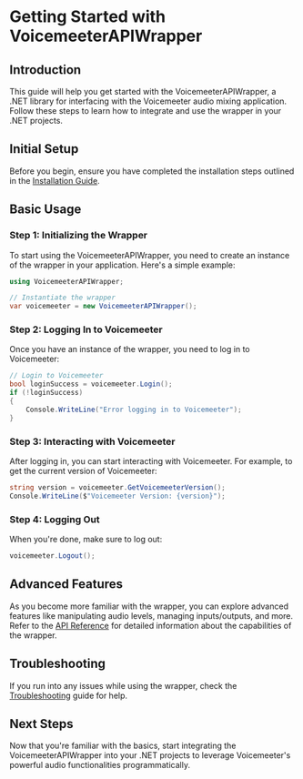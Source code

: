 ﻿
# Getting Started with VoicemeeterAPIWrapper

## Introduction

This guide will help you get started with the VoicemeeterAPIWrapper, a .NET library for interfacing with the Voicemeeter audio mixing application. Follow these steps to learn how to integrate and use the wrapper in your .NET projects.

## Initial Setup

Before you begin, ensure you have completed the installation steps outlined in the [Installation Guide](User_Manual/INSTALLATION.md).

## Basic Usage

### Step 1: Initializing the Wrapper

To start using the VoicemeeterAPIWrapper, you need to create an instance of the wrapper in your application. Here's a simple example:

```csharp
using VoicemeeterAPIWrapper;

// Instantiate the wrapper
var voicemeeter = new VoicemeeterAPIWrapper();
```

### Step 2: Logging In to Voicemeeter

Once you have an instance of the wrapper, you need to log in to Voicemeeter:

```csharp
// Login to Voicemeeter
bool loginSuccess = voicemeeter.Login();
if (!loginSuccess)
{
    Console.WriteLine("Error logging in to Voicemeeter");
}
```

### Step 3: Interacting with Voicemeeter

After logging in, you can start interacting with Voicemeeter. For example, to get the current version of Voicemeeter:

```csharp
string version = voicemeeter.GetVoicemeeterVersion();
Console.WriteLine($"Voicemeeter Version: {version}");
```

### Step 4: Logging Out

When you're done, make sure to log out:

```csharp
voicemeeter.Logout();
```

## Advanced Features

As you become more familiar with the wrapper, you can explore advanced features like manipulating audio levels, managing inputs/outputs, and more. Refer to the [API Reference](User_Manual/API_REFERENCE.md) for detailed information about the capabilities of the wrapper.

## Troubleshooting

If you run into any issues while using the wrapper, check the [Troubleshooting](User_Manual/TROUBLESHOOTING.md) guide for help.

## Next Steps

Now that you're familiar with the basics, start integrating the VoicemeeterAPIWrapper into your .NET projects to leverage Voicemeeter's powerful audio functionalities programmatically.
